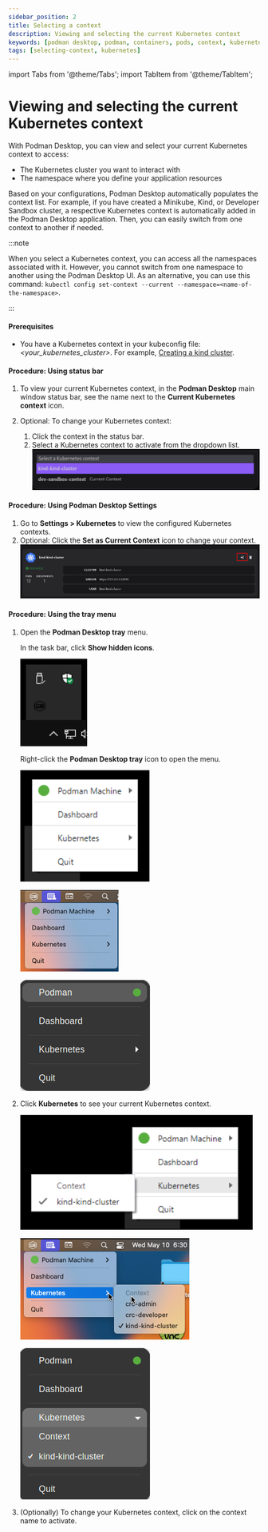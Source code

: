 ```yaml
---
sidebar_position: 2
title: Selecting a context
description: Viewing and selecting the current Kubernetes context
keywords: [podman desktop, podman, containers, pods, context, kubernetes]
tags: [selecting-context, kubernetes]
---
```


import Tabs from '@theme/Tabs';
import TabItem from '@theme/TabItem';

# Viewing and selecting the current Kubernetes context

With Podman Desktop, you can view and select your current Kubernetes context to access:

- The Kubernetes cluster you want to interact with
- The namespace where you define your application resources

Based on your configurations, Podman Desktop automatically populates the context list. For example, if you have created a Minikube, Kind, or Developer Sandbox cluster, a respective Kubernetes context is automatically added in the Podman Desktop application. Then, you can easily switch from one context to another if needed.

:::note

When you select a Kubernetes context, you can access all the namespaces associated with it. However, you cannot switch from one namespace to another using the Podman Desktop UI. As an alternative, you can use this command: `kubectl config set-context --current --namespace=<name-of-the-namespace>`.

:::

#### Prerequisites

- You have a Kubernetes context in your kubeconfig file: _&lt;your_kubernetes_cluster&gt;_.
  For example, [Creating a kind cluster](/docs/kind/creating-a-kind-cluster).

#### Procedure: Using status bar

1. To view your current Kubernetes context, in the **Podman Desktop** main window status bar, see the name next to the **Current Kubernetes context** icon.

2. Optional: To change your Kubernetes context:
   1. Click the context in the status bar.
   2. Select a Kubernetes context to activate from the dropdown list.
      ![selecting a context from dropdown](img/selecting-context-from-dropdown.png)

#### Procedure: Using Podman Desktop Settings

1. Go to **Settings > Kubernetes** to view the configured Kubernetes contexts.
1. Optional: Click the **Set as Current Context** icon to change your context.
   ![selecting a context](img/selecting-context.png)

#### Procedure: Using the tray menu

1. Open the **Podman Desktop tray** menu.

   <Tabs groupId="operating-systems">
   <TabItem value="win" label="Windows">

   In the task bar, click **Show hidden icons**.

   ![Podman Desktop tray](img/tray-icon-on-windows-10.png)

   Right-click the **Podman Desktop tray** icon to open the menu.

   ![Podman Desktop tray](img/tray-main-menu-on-windows-10.png)

   </TabItem>
   <TabItem value="mac" label="macOS">

   ![Podman Desktop tray](img/tray-main-menu-on-macos.png)

   </TabItem>
   <TabItem value="linux" label="Linux">

   ![Podman Desktop tray](img/tray-main-menu-on-linux.png)

   </TabItem>

   </Tabs>

1. Click **Kubernetes** to see your current Kubernetes context.

   <Tabs groupId="operating-systems">
   <TabItem value="win" label="Windows">

   ![Podman Desktop tray](img/tray-kubernetes-on-windows-10.png)

   </TabItem>
   <TabItem value="mac" label="macOS">

   ![Podman Desktop tray](img/tray-kubernetes-on-macos.png)

   </TabItem>
   <TabItem value="linux" label="Linux">

   ![Podman Desktop tray](img/tray-kubernetes-on-linux.png)

   </TabItem>

   </Tabs>

1. (Optionally) To change your Kubernetes context, click on the context name to activate.

